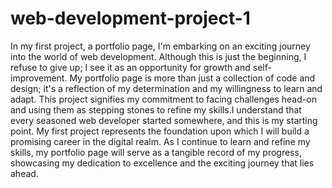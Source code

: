 # web-development-project-1
In my first project, a portfolio page, I'm embarking on an exciting journey into the world of web development. Although this is just the beginning, I refuse to give up; I see it as an opportunity for growth and self-improvement. My portfolio page is more than just a collection of code and design; it's a reflection of my determination and my willingness to learn and adapt. This project signifies my commitment to facing challenges head-on and using them as stepping stones to refine my skills.I understand that every seasoned web developer started somewhere, and this is my starting point. My first project represents the foundation upon which I will build a promising career in the digital realm. As I continue to learn and refine my skills, my portfolio page will serve as a tangible record of my progress, showcasing my dedication to excellence and the exciting journey that lies ahead.
